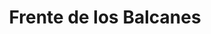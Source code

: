 ﻿---
title: "Frente de los Balcanes"
permalink: periodes_696.html
layout: periode
dataInici: 1940-10-28
dataFi: 1941-06-01
sidebar: periodes
pares:
  - id: 362
    title: "Frente Mediterráneo"
    dataInici: "(1940-06-10)"
    dataFi: "(1943-05-16)"

fills:
  - id: 697
    title: "Guerra Greco-italiana"
    dataInici: "(1940-10-28)"
    dataFi: "(1941-04-23)"

  - id: 698
    title: "Invasión de Yugoslavia"
    dataInici: "(1941-04-06)"
    dataFi: "(1941-04-18)"

  - id: 678
    title: "Batalla de Creta"
    dataInici: "(1941-05-20)"
    dataFi: "(1941-06-01)"

jocsPrincipals:
jocsEscenaris:
jocsEpoca:
jocsEpocaEscenaris:
---
